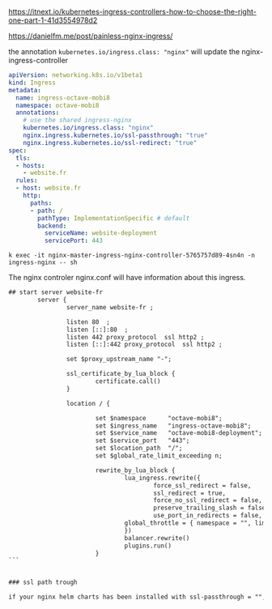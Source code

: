 

<https://itnext.io/kubernetes-ingress-controllers-how-to-choose-the-right-one-part-1-41d3554978d2>

<https://danielfm.me/post/painless-nginx-ingress/>


the annotation `kubernetes.io/ingress.class: "nginx"` will update the nginx-ingress-controller



```yaml
apiVersion: networking.k8s.io/v1beta1
kind: Ingress
metadata:
  name: ingress-octave-mobi8
  namespace: octave-mobi8
  annotations:
    # use the shared ingress-nginx
    kubernetes.io/ingress.class: "nginx"
    nginx.ingress.kubernetes.io/ssl-passthrough: "true"
    nginx.ingress.kubernetes.io/ssl-redirect: "true"
spec:
  tls:
  - hosts:
    - website.fr
  rules:
  - host: website.fr
    http:
      paths:
      - path: /
        pathType: ImplementationSpecific # default
        backend:
          serviceName: website-deployment
          servicePort: 443
```

`k exec -it nginx-master-ingress-nginx-controller-5765757d89-4sn4n -n ingress-nginx -- sh`


The nginx controler nginx.conf will have information about this ingress.

````txt
## start server website-fr
        server {
                server_name website-fr ;

                listen 80  ;
                listen [::]:80  ;
                listen 442 proxy_protocol  ssl http2 ;
                listen [::]:442 proxy_protocol  ssl http2 ;

                set $proxy_upstream_name "-";

                ssl_certificate_by_lua_block {
                        certificate.call()
                }

                location / {

                        set $namespace      "octave-mobi8";
                        set $ingress_name   "ingress-octave-mobi8";
                        set $service_name   "octave-mobi8-deployment";
                        set $service_port   "443";
                        set $location_path  "/";
                        set $global_rate_limit_exceeding n;

                        rewrite_by_lua_block {
                                lua_ingress.rewrite({
                                        force_ssl_redirect = false,
                                        ssl_redirect = true,
                                        force_no_ssl_redirect = false,
                                        preserve_trailing_slash = false,
                                        use_port_in_redirects = false,
                                global_throttle = { namespace = "", limit = 0, window_size = 0, key = { }, ignored_cidrs = { } },
                                })
                                balancer.rewrite()
                                plugins.run()
                        }
```


### ssl path trough

if your nginx helm charts has been installed with ssl-passthrough = "", then you should add     `nginx.ingress.kubernetes.io/ssl-passthrough: "true"` to your yaml file
